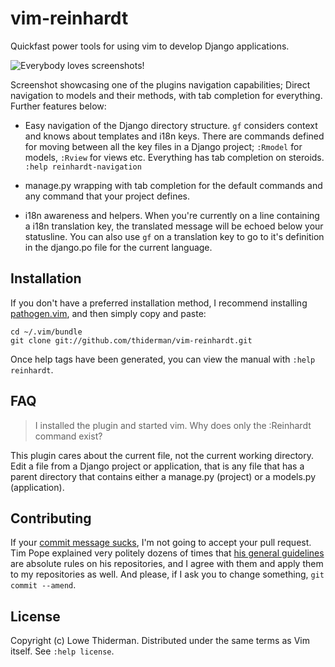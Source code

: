 vim-reinhardt
=============

Quickfast power tools for using vim to develop Django applications.

![Everybody loves screenshots!](http://quickfast.ninjaloot.se/img/steroids.png)

Screenshot showcasing one of the plugins navigation capabilities; Direct
navigation to models and their methods, with tab completion for everything.
Further features below:

* Easy navigation of the Django directory structure.  `gf` considers
  context and knows about templates and i18n keys.  There are
  commands defined for moving between all the key files in a Django project;
  `:Rmodel` for models, `:Rview` for views etc. Everything has tab completion
  on steroids. `:help reinhardt-navigation`

* manage.py wrapping with tab completion for the default commands and any
  command that your project defines.

* i18n awareness and helpers. When you're currently on a line containing a
  i18n translation key, the translated message will be echoed below your
  statusline. You can also use `gf` on a translation key to go to it's
  definition in the django.po file for the current language.

Installation
------------

If you don't have a preferred installation method, I recommend
installing [pathogen.vim](https://github.com/tpope/vim-pathogen), and
then simply copy and paste:

    cd ~/.vim/bundle
    git clone git://github.com/thiderman/vim-reinhardt.git

Once help tags have been generated, you can view the manual with
`:help reinhardt`.

FAQ
---

> I installed the plugin and started vim.  Why does only the :Reinhardt
> command exist?

This plugin cares about the current file, not the current working
directory. Edit a file from a Django project or application, that is any file
that has a parent directory that contains either a manage.py (project) or a
models.py (application).

Contributing
------------

If your [commit message sucks](http://stopwritingramblingcommitmessages.com/),
I'm not going to accept your pull request.  Tim Pope explained very politely
dozens of times that
[his general guidelines](http://tbaggery.com/2008/04/19/a-note-about-git-commit-messages.html)
are absolute rules on his repositories, and I agree with them and apply them to
my repositories as well.  And please, if I ask you to change something,
`git commit --amend`.

License
-------

Copyright (c) Lowe Thiderman.  Distributed under the same terms as Vim itself.
See `:help license`.
